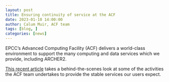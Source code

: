 ```yaml
---
layout: post
title: Ensuring continuity of service at the ACF
date: 2023-01-10 14:00:00
author: Calum Muir, ACF team
tags: [blog, ] 
categories: [news]
---
```



EPCC’s Advanced Computing Facility (ACF) delivers a world-class environment to support the many computing and data services which we provide, including ARCHER2.

[This recent article](https://www.epcc.ed.ac.uk/whats-happening/articles/ensuring-continuity-service-acf "Continuity of service EPCC News article") takes a behind-the-scenes look at some of the activities the ACF team undertakes to provide the stable services our users expect.








<!--

<img src="{{ site.baseurl }}/img/news/210127-IMG_0126.jpg" alt="ARCHER2" title="ARCHER2"/>

<img src="{{ site.baseurl }}/img/logos/euro-cc.jpg" alt="EuroCC" title="EuroCC" align="right" width="10%" />

<a href="https:www        ">
<img src="{{ site.baseurl }}/img/blog/211030-uk-stats-auth.jpg" alt="ARCHER2" title="ARCHER2" style="width: 30%"   /></a>



![image]({{ site.baseurl }}/img/blog/210412-systems-blog_pic2.jpg)
{: .img-center style="width: 60%" 
alt="ARCHER2" 
title="ARCHER2"}



<div>

<iframe title="Video"  width="1000" height="560" src="https://www.youtube.com/embed/UXHE7ljmhaQ" frameborder="0" allow="accelerometer; autoplay; encrypted-media; gyroscope; picture-in-picture" allowfullscreen></iframe>

</div>


-->